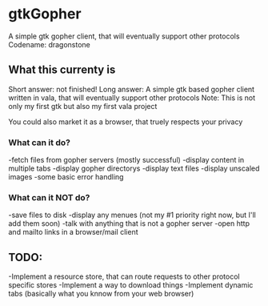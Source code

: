 # gtkGopher

A simple gtk gopher client, that will eventually support other protocols
Codename: dragonstone

## What this currenty is
Short answer: not finished!
Long answer:
A simple gtk based gopher client written in vala,
that will eventually support other protocols
Note: This is not only my first gtk but also my first vala project

You could also market it as a browser, that truely respects your privacy

### What can it do?
-fetch files from gopher servers (mostly successful)
-display content in multiple tabs
-display gopher directorys
-display text files
-display unscaled images
-some basic error handling

### What can it NOT do?
-save files to disk
-display any menues (not my #1 priority right now, but I'll add them soon)
-talk with anything that is not a gopher server
-open http and mailto links in a browser/mail client

## TODO:
-Implement a resource store, that can route requests to other protocol specific stores
-Implement a way to download things
-Implement dynamic tabs (basically what you knnow from your web browser)